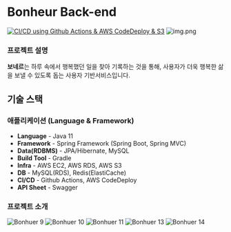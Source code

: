 # Bonheur Back-end

[![CI/CD using Github Actions & AWS CodeDeploy & S3](https://github.com/umc-bonheur/bonheur-server/actions/workflows/github-actions.yml/badge.svg)](https://github.com/umc-bonheur/bonheur-server/actions/workflows/github-actions.yml)
![img.png](docs/bonheur.png)


### 프로젝트 설명

**보네르**는 하루 속에서 행복했던 일을 찾아 기록하는 것을 통해, 사용자가 더욱 행복한 삶을 보낼 수 있도록 돕는 사용자 기반서비스입니다.

## 기술 스택

### 애플리케이션 (Language & Framework)

- **Language** - Java 11
- **Framework** - Spring Framework (Spring Boot, Spring MVC)
- **Data(RDBMS)** - JPA/Hibernate, MySQL
- **Build Tool** - Gradle
- **Infra** - AWS EC2, AWS RDS, AWS S3
- **DB** - MySQL(RDS), Redis(ElastiCache)
- **CI/CD** - Github Actions, AWS CodeDeploy
- **API Sheet** - Swagger

### 프로젝트 소개
![Bonhuer 9](https://github.com/Torres-09/bonheur-server-hwan/assets/76430979/d995bd71-523f-43b4-b0a6-dcf62f7a4036)
![Bonhuer 10](https://github.com/Torres-09/bonheur-server-hwan/assets/76430979/0cf1cb63-b66d-4e0b-bdeb-aac5bcae4dc0)
![Bonhuer 11](https://github.com/Torres-09/bonheur-server-hwan/assets/76430979/b8299cee-3a68-40d8-8e01-dc27d8ab5a41)
![Bonhuer 13](https://github.com/Torres-09/bonheur-server-hwan/assets/76430979/0e4a7a1d-259b-414f-b76c-46d0f8eda782)
![Bonhuer 14](https://github.com/Torres-09/bonheur-server-hwan/assets/76430979/235cb807-7784-47cd-9fdf-5d454bf5c008)
